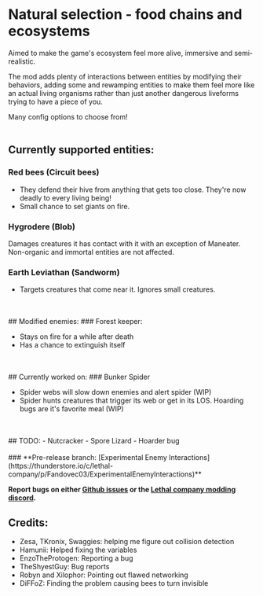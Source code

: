 # Natural selection - food chains and ecosystems

Aimed to make the game's ecosystem feel more alive, immersive and semi-realistic.

The mod adds plenty of interactions between entities by modifying their behaviors, adding some and rewamping entities to make them feel more like an actual living organisms rather than just another dangerous liveforms trying to have a piece of you.

Many config options to choose from!
<br>
<br>
## Currently supported entities:

### Red bees (Circuit bees)

- They defend their hive from anything that gets too close. They're now deadly to every living being!
- Small chance to set giants on fire.

### Hygrodere (Blob)

Damages creatures it has contact with it with an exception of Maneater. Non-organic and immortal entities are not affected.

### Earth Leviathan (Sandworm)

- Targets creatures that come near it. Ignores small creatures.
<br>
<br>
## Modified enemies:
### Forest keeper:

- Stays on fire for a while after death
- Has a chance to extinguish itself
<br>
<br>
## Currently worked on:
### Bunker Spider
    
- Spider webs will slow down enemies and alert spider (WIP)
- Spider hunts creatures that trigger its web or get in its LOS. Hoarding bugs are it's favorite meal (WIP)
<br>
<br>
## TODO:
- Nutcracker
- Spore Lizard
- Hoarder bug
<br>
<br>
###  **Pre-release branch: [Experimental Enemy Interactions](https://thunderstore.io/c/lethal-company/p/Fandovec03/ExperimentalEnemyInteractions)**
<br>

**Report bugs on either [Github issues](https://github.com/Fandovec03/LC-NaturalSelection) or the [Lethal company modding discord](https://discord.com/channels/1168655651455639582/1293353988913233991).**

## Credits:
- Zesa, TKronix, Swaggies: helping me figure out collision detection <br>
- Hamunii: Helped fixing the variables <br>
- EnzoTheProtogen: Reporting a bug <br>
- TheShyestGuy: Bug reports<br>
- Robyn and Xilophor: Pointing out flawed networking<br>
- DiFFoZ: Finding the problem causing bees to turn invisible<br>